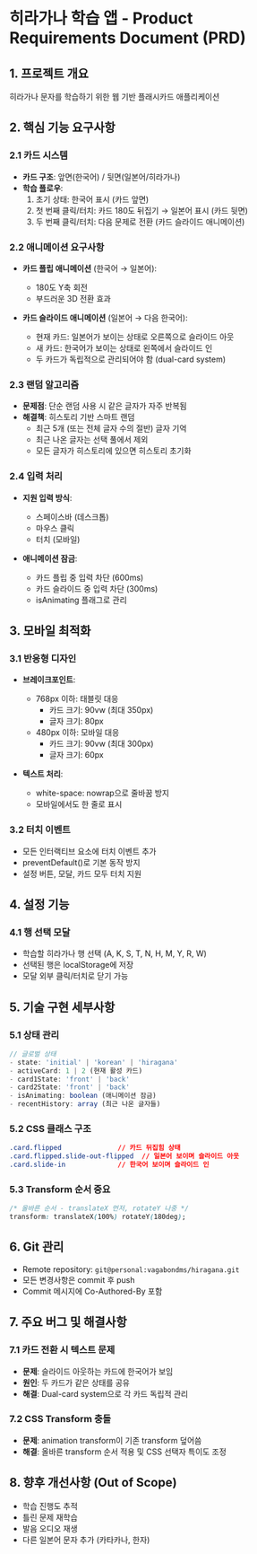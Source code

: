 # 히라가나 학습 앱 - Product Requirements Document (PRD)

## 1. 프로젝트 개요
히라가나 문자를 학습하기 위한 웹 기반 플래시카드 애플리케이션

## 2. 핵심 기능 요구사항

### 2.1 카드 시스템
- **카드 구조**: 앞면(한국어) / 뒷면(일본어/히라가나)
- **학습 플로우**:
  1. 초기 상태: 한국어 표시 (카드 앞면)
  2. 첫 번째 클릭/터치: 카드 180도 뒤집기 → 일본어 표시 (카드 뒷면)
  3. 두 번째 클릭/터치: 다음 문제로 전환 (카드 슬라이드 애니메이션)

### 2.2 애니메이션 요구사항
- **카드 플립 애니메이션** (한국어 → 일본어):
  - 180도 Y축 회전
  - 부드러운 3D 전환 효과

- **카드 슬라이드 애니메이션** (일본어 → 다음 한국어):
  - 현재 카드: 일본어가 보이는 상태로 오른쪽으로 슬라이드 아웃
  - 새 카드: 한국어가 보이는 상태로 왼쪽에서 슬라이드 인
  - 두 카드가 독립적으로 관리되어야 함 (dual-card system)

### 2.3 랜덤 알고리즘
- **문제점**: 단순 랜덤 사용 시 같은 글자가 자주 반복됨
- **해결책**: 히스토리 기반 스마트 랜덤
  - 최근 5개 (또는 전체 글자 수의 절반) 글자 기억
  - 최근 나온 글자는 선택 풀에서 제외
  - 모든 글자가 히스토리에 있으면 히스토리 초기화

### 2.4 입력 처리
- **지원 입력 방식**:
  - 스페이스바 (데스크톱)
  - 마우스 클릭
  - 터치 (모바일)

- **애니메이션 잠금**:
  - 카드 플립 중 입력 차단 (600ms)
  - 카드 슬라이드 중 입력 차단 (300ms)
  - isAnimating 플래그로 관리

## 3. 모바일 최적화

### 3.1 반응형 디자인
- **브레이크포인트**:
  - 768px 이하: 태블릿 대응
    - 카드 크기: 90vw (최대 350px)
    - 글자 크기: 80px
  - 480px 이하: 모바일 대응
    - 카드 크기: 90vw (최대 300px)
    - 글자 크기: 60px

- **텍스트 처리**:
  - white-space: nowrap으로 줄바꿈 방지
  - 모바일에서도 한 줄로 표시

### 3.2 터치 이벤트
- 모든 인터랙티브 요소에 터치 이벤트 추가
- preventDefault()로 기본 동작 방지
- 설정 버튼, 모달, 카드 모두 터치 지원

## 4. 설정 기능

### 4.1 행 선택 모달
- 학습할 히라가나 행 선택 (A, K, S, T, N, H, M, Y, R, W)
- 선택된 행은 localStorage에 저장
- 모달 외부 클릭/터치로 닫기 가능

## 5. 기술 구현 세부사항

### 5.1 상태 관리
```javascript
// 글로벌 상태
- state: 'initial' | 'korean' | 'hiragana'
- activeCard: 1 | 2 (현재 활성 카드)
- card1State: 'front' | 'back'
- card2State: 'front' | 'back'
- isAnimating: boolean (애니메이션 잠금)
- recentHistory: array (최근 나온 글자들)
```

### 5.2 CSS 클래스 구조
```css
.card.flipped              // 카드 뒤집힘 상태
.card.flipped.slide-out-flipped  // 일본어 보이며 슬라이드 아웃
.card.slide-in             // 한국어 보이며 슬라이드 인
```

### 5.3 Transform 순서 중요
```css
/* 올바른 순서 - translateX 먼저, rotateY 나중 */
transform: translateX(100%) rotateY(180deg);
```

## 6. Git 관리
- Remote repository: `git@personal:vagabondms/hiragana.git`
- 모든 변경사항은 commit 후 push
- Commit 메시지에 Co-Authored-By 포함

## 7. 주요 버그 및 해결사항

### 7.1 카드 전환 시 텍스트 문제
- **문제**: 슬라이드 아웃하는 카드에 한국어가 보임
- **원인**: 두 카드가 같은 상태를 공유
- **해결**: Dual-card system으로 각 카드 독립적 관리

### 7.2 CSS Transform 충돌
- **문제**: animation transform이 기존 transform 덮어씀
- **해결**: 올바른 transform 순서 적용 및 CSS 선택자 특이도 조정

## 8. 향후 개선사항 (Out of Scope)
- 학습 진행도 추적
- 틀린 문제 재학습
- 발음 오디오 재생
- 다른 일본어 문자 추가 (카타카나, 한자)